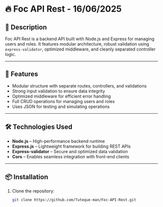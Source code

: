 # 🔥 Foc API Rest - 16/06/2025
## 📘 Description

Foc API Rest is a backend API built with Node.js and Express for managing users and roles. It features modular architecture, robust validation using `express-validator`, optimized middleware, and cleanly separated controller logic.

---

## 🚀 Features

- Modular structure with separate routes, controllers, and validations  
- Strong input validation to ensure data integrity  
- Optimized middleware for efficient error handling  
- Full CRUD operations for managing users and roles  
- Uses JSON for testing and simulating operations

---

## 🛠️ Technologies Used

- **Node.js** – High-performance backend runtime  
- **Express.js** – Lightweight framework for building REST APIs  
- **Express-validator** – Secure and optimized data validation  
- **Cors** – Enables seamless integration with front-end clients

---

## 📦 Installation

1. Clone the repository:
   ```bash
   git clone https://github.com/Tuteque-man/Foc-API-Rest.git
